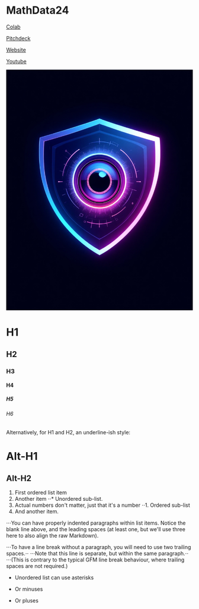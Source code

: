 # MathData24
[Colab](https://colab.research.google.com/drive/1EIQJXQXhd3_Ubv14RKemm1vneulV-wWL?authuser=5)

[Pitchdeck](https://docs.google.com/presentation/d/16pbSuzC6Wp2ZkxyuosTLc6Kpmk0g50Oopt7XGmobqLE/edit#slide=id.g31c3eab4681_2_38)

[Website](https://tinyurl.com/VigilantAI)

[Youtube](https://youtu.be/aCf-H8Wi_Po)

<div align="center">
  <img src="https://github.com/GonzalezMart2019/MathData24/blob/main/Vigilant_logo.jpg?raw=true" alt="Logo" />
</div>



# H1
## H2
### H3
#### H4
##### H5
###### H6

Alternatively, for H1 and H2, an underline-ish style:

Alt-H1
======

Alt-H2
------

1. First ordered list item
2. Another item
⋅⋅* Unordered sub-list. 
1. Actual numbers don't matter, just that it's a number
⋅⋅1. Ordered sub-list
4. And another item.

⋅⋅⋅You can have properly indented paragraphs within list items. Notice the blank line above, and the leading spaces (at least one, but we'll use three here to also align the raw Markdown).

⋅⋅⋅To have a line break without a paragraph, you will need to use two trailing spaces.⋅⋅
⋅⋅⋅Note that this line is separate, but within the same paragraph.⋅⋅
⋅⋅⋅(This is contrary to the typical GFM line break behaviour, where trailing spaces are not required.)

* Unordered list can use asterisks
- Or minuses
+ Or pluses
